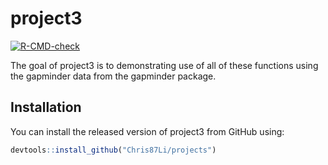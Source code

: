 
# project3

<!-- badges: start -->
[![R-CMD-check](https://github.com/Chris87Li/project3/workflows/R-CMD-check/badge.svg)](https://github.com/Chris87Li/project3/actions)
<!-- badges: end -->

The goal of project3 is to demonstrating use of all of these functions using the gapminder data from the gapminder package.

## Installation

You can install the released version of project3 from GitHub using:

``` r
devtools::install_github("Chris87Li/projects")
```
